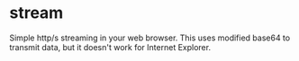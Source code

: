 # stream
Simple http/s streaming in your web browser. This uses modified base64 to transmit data, but it doesn't work for Internet Explorer.
